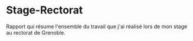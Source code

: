 # Stage-Rectorat

Rapport qui résume l'ensemble du travail que j'ai réalisé lors de mon stage au rectorat de Grenoble.
